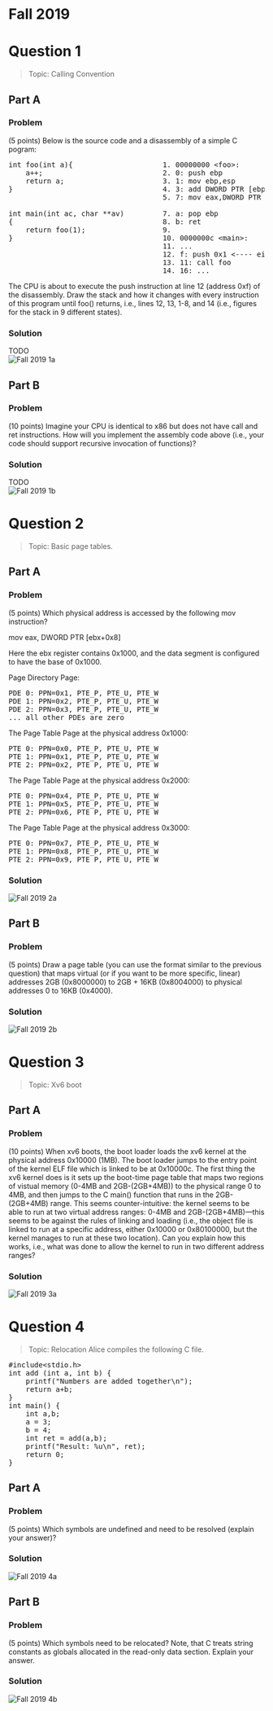 # Fall 2019
# Question 1  
> Topic: Calling Convention
## Part A
### Problem
(5 points) Below is the source code and a disassembly of a simple C pogram:
<pre>
int foo(int a){                     1. 00000000 &ltfoo&gt:
    a++;                            2. 0: push ebp
    return a;                       3. 1: mov ebp,esp
}                                   4. 3: add DWORD PTR [ebp+0x8],0x1
                                    5. 7: mov eax,DWORD PTR [ebp+0x8]

int main(int ac, char **av)         7. a: pop ebp
{                                   8. b: ret
    return foo(1);                  9.
}                                   10. 0000000c &ltmain&gt:
                                    11. ...
                                    12. f: push 0x1 <---- eip
                                    13. 11: call foo
                                    14. 16: ...
</pre>
The CPU is about to execute the push instruction at line 12 (address 0xf) of the disassembly. Draw the stack and how it changes with every instruction of this program until
foo() returns, i.e., lines 12, 13, 1-8, and 14 (i.e., figures for the stack in 9 different states).
### Solution
TODO  
![Fall 2019 1a](..\img\F20191a_11-10.png)  
## Part B
### Problem
(10 points) Imagine your CPU is identical to x86 but does not have call and ret instructions. How will you implement the assembly code above (i.e., your code should support
recursive invocation of functions)?
### Solution
TODO  
![Fall 2019 1b](..\img\F20191b_11-10.png)  

# Question 2
> Topic: Basic page tables.
## Part A
### Problem
(5 points) Which physical address is accessed by the following mov instruction?  
  
mov eax, DWORD PTR [ebx+0x8]  
  
Here the ebx register contains 0x1000, and the data segment is configured to have the base
of 0x1000.  

Page Directory Page:
<pre>
PDE 0: PPN=0x1, PTE_P, PTE_U, PTE_W
PDE 1: PPN=0x2, PTE_P, PTE_U, PTE_W
PDE 2: PPN=0x3, PTE_P, PTE_U, PTE_W
... all other PDEs are zero
</pre>
The Page Table Page at the physical address 0x1000:
<pre>
PTE 0: PPN=0x0, PTE_P, PTE_U, PTE_W
PTE 1: PPN=0x1, PTE_P, PTE_U, PTE_W
PTE 2: PPN=0x2, PTE_P, PTE_U, PTE_W
</pre>
The Page Table Page at the physical address 0x2000:
<pre>
PTE 0: PPN=0x4, PTE_P, PTE_U, PTE_W
PTE 1: PPN=0x5, PTE_P, PTE_U, PTE_W
PTE 2: PPN=0x6, PTE_P, PTE_U, PTE_W
</pre>
The Page Table Page at the physical address 0x3000:
<pre>
PTE 0: PPN=0x7, PTE_P, PTE_U, PTE_W
PTE 1: PPN=0x8, PTE_P, PTE_U, PTE_W
PTE 2: PPN=0x9, PTE_P, PTE_U, PTE_W
</pre>
### Solution
![Fall 2019 2a](..\img\F20192a_11-10.png)   
## Part B
### Problem
(5 points) Draw a page table (you can use the format similar to the previous question)
that maps virtual (or if you want to be more specific, linear) addresses 2GB (0x8000000)
to 2GB + 16KB (0x8004000) to physical addresses 0 to 16KB (0x4000).
### Solution
![Fall 2019 2b](..\img\F20192b_11-10.png)
  

  

# Question 3
> Topic: Xv6 boot
## Part A
### Problem
(10 points) When xv6 boots, the boot loader loads the xv6 kernel at the physical address
0x10000 (1MB). The boot loader jumps to the entry point of the kernel ELF file which is
linked to be at 0x10000c. The first thing the xv6 kernel does is it sets up the boot-time
page table that maps two regions of vistual memory (0-4MB and 2GB-(2GB+4MB)) to
the physical range 0 to 4MB, and then jumps to the C main() function that runs in the
2GB-(2GB+4MB) range. This seems counter-intuitive: the kernel seems to be able to run
at two virtual address ranges: 0-4MB and 2GB-(2GB+4MB)—this seems to be against
the rules of linking and loading (i.e., the object file is linked to run at a specific address,
either 0x10000 or 0x80100000, but the kernel manages to run at these two location).
Can you explain how this works, i.e., what was done to allow the kernel to run in two
different address ranges?
### Solution
![Fall 2019 3a](..\img\F20193a_11-10.png)
  
  
# Question 4
> Topic: Relocation
Alice compiles the following C file.
<pre>
#include&ltstdio.h&gt
int add (int a, int b) {
    printf("Numbers are added together\n");
    return a+b;
}
int main() {
    int a,b;
    a = 3;
    b = 4;
    int ret = add(a,b);
    printf("Result: %u\n", ret);
    return 0;
}
</pre>
## Part A
### Problem
(5 points) Which symbols are undefined and need to be resolved (explain your answer)?
### Solution
![Fall 2019 4a](..\img\F20194a_11-10.png) 


## Part B
### Problem
(5 points) Which symbols need to be relocated? Note, that C treats string constants as
globals allocated in the read-only data section. Explain your answer.
### Solution
![Fall 2019 4b](..\img\F20194b_11-10.png)
